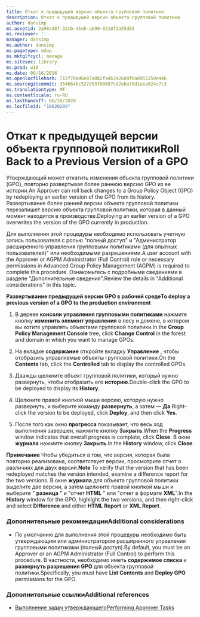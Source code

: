 ```yaml
---
title: Откат к предыдущей версии объекта групповой политики
description: Откат к предыдущей версии объекта групповой политики
author: dansimp
ms.assetid: 2a98ad8f-32cb-41eb-ab99-0318f2a55d81
ms.reviewer: ''
manager: dansimp
ms.author: dansimp
ms.pagetype: mdop
ms.mktglfcycl: manage
ms.sitesec: library
ms.prod: w10
ms.date: 06/16/2016
ms.openlocfilehash: 715f70ad6e87a0b2fa463426d4f6a8955250e446
ms.sourcegitcommit: 354664bc527d93f80687cd2eba70d1eea024c7c3
ms.translationtype: MT
ms.contentlocale: ru-RU
ms.lasthandoff: 06/26/2020
ms.locfileid: "10820289"
---
```

# <span data-ttu-id="38747-103">Откат к предыдущей версии объекта групповой политики</span><span class="sxs-lookup"><span data-stu-id="38747-103">Roll Back to a Previous Version of a GPO</span></span>


<span data-ttu-id="38747-104">Утверждающий может откатить изменения объекта групповой политики (GPO), повторно развертывая более раннюю версию GPO из ее истории.</span><span class="sxs-lookup"><span data-stu-id="38747-104">An Approver can roll back changes to a Group Policy Object (GPO) by redeploying an earlier version of the GPO from its history.</span></span> <span data-ttu-id="38747-105">Развертывание более ранней версии объекта групповой политики перезапишет версию объекта групповой политики, которая в данный момент находится в производстве.</span><span class="sxs-lookup"><span data-stu-id="38747-105">Deploying an earlier version of a GPO overwrites the version of the GPO currently in production.</span></span>

<span data-ttu-id="38747-106">Для выполнения этой процедуры необходимо использовать учетную запись пользователя с ролью "полный доступ" и "Администратор расширенного управления групповыми политиками (для опытных пользователей)" или необходимыми разрешениями.</span><span class="sxs-lookup"><span data-stu-id="38747-106">A user account with the Approver or AGPM Administrator (Full Control) role or necessary permissions in Advanced Group Policy Management (AGPM) is required to complete this procedure.</span></span> <span data-ttu-id="38747-107">Ознакомьтесь с подробными сведениями в разделе "Дополнительные сведения".</span><span class="sxs-lookup"><span data-stu-id="38747-107">Review the details in "Additional considerations" in this topic.</span></span>

**<span data-ttu-id="38747-108">Развертывание предыдущей версии GPO в рабочей среде</span><span class="sxs-lookup"><span data-stu-id="38747-108">To deploy a previous version of a GPO to the production environment</span></span>**

1.  <span data-ttu-id="38747-109">В дереве **консоли управления групповыми политиками** нажмите кнопку **изменить элемент управления** в лесу и домене, в котором вы хотите управлять объектами групповой политики.</span><span class="sxs-lookup"><span data-stu-id="38747-109">In the **Group Policy Management Console** tree, click **Change Control** in the forest and domain in which you want to manage GPOs.</span></span>

2.  <span data-ttu-id="38747-110">На вкладке **содержание** откройте вкладку **Управление** , чтобы отобразить управляемые объекты групповой политики.</span><span class="sxs-lookup"><span data-stu-id="38747-110">On the **Contents** tab, click the **Controlled** tab to display the controlled GPOs.</span></span>

3.  <span data-ttu-id="38747-111">Дважды щелкните объект групповой политики, который нужно развернуть, чтобы отобразить его **историю**.</span><span class="sxs-lookup"><span data-stu-id="38747-111">Double-click the GPO to be deployed to display its **History**.</span></span>

4.  <span data-ttu-id="38747-112">Щелкните правой кнопкой мыши версию, которую нужно развернуть, и выберите команду **развернуть**, а затем — **Да**.</span><span class="sxs-lookup"><span data-stu-id="38747-112">Right-click the version to be deployed, click **Deploy**, and then click **Yes**.</span></span>

5.  <span data-ttu-id="38747-113">После того как окно **прогресса** показывает, что весь ход выполнения завершен, нажмите кнопку **Закрыть**.</span><span class="sxs-lookup"><span data-stu-id="38747-113">When the **Progress** window indicates that overall progress is complete, click **Close**.</span></span> <span data-ttu-id="38747-114">В окне **журнала** нажмите кнопку **Закрыть**.</span><span class="sxs-lookup"><span data-stu-id="38747-114">In the **History** window, click **Close**.</span></span>

<span data-ttu-id="38747-115">**Примечание**  Чтобы убедиться в том, что версия, которая была повторно реализована, соответствует версии, просмотрите отчет о различиях для двух версий.</span><span class="sxs-lookup"><span data-stu-id="38747-115">**Note** To verify that the version that has been redeployed matches the version intended, examine a difference report for the two versions.</span></span> <span data-ttu-id="38747-116">В окне **журнала** для объекта групповой политики выделите две версии, а затем щелкните правой кнопкой мыши и выберите " **разница** " и "отчет **HTML** " или "отчет в формате **XML**".</span><span class="sxs-lookup"><span data-stu-id="38747-116">In the **History** window for the GPO, highlight the two versions, and then right-click and select **Difference** and either **HTML Report** or **XML Report**.</span></span>

 

### <span data-ttu-id="38747-117">Дополнительные рекомендации</span><span class="sxs-lookup"><span data-stu-id="38747-117">Additional considerations</span></span>

-   <span data-ttu-id="38747-118">По умолчанию для выполнения этой процедуры необходимо быть утверждающим или администратором расширенного управления групповыми политиками (полный доступ).</span><span class="sxs-lookup"><span data-stu-id="38747-118">By default, you must be an Approver or an AGPM Administrator (Full Control) to perform this procedure.</span></span> <span data-ttu-id="38747-119">В частности, необходимо иметь **содержимое списка** и **развернуть разрешения GPO** для объекта групповой политики.</span><span class="sxs-lookup"><span data-stu-id="38747-119">Specifically, you must have **List Contents** and **Deploy GPO** permissions for the GPO.</span></span>

### <span data-ttu-id="38747-120">Дополнительные ссылки</span><span class="sxs-lookup"><span data-stu-id="38747-120">Additional references</span></span>

-   [<span data-ttu-id="38747-121">Выполнение задач утверждающего</span><span class="sxs-lookup"><span data-stu-id="38747-121">Performing Approver Tasks</span></span>](performing-approver-tasks-agpm30ops.md)

 

 





